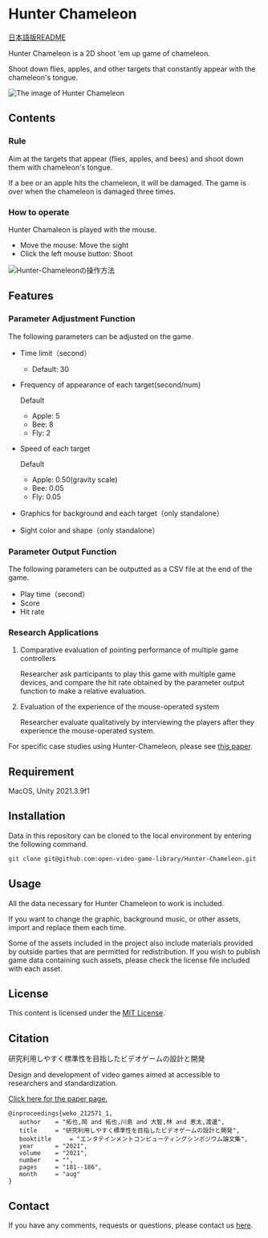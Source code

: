 # Hunter Chameleon

[日本語版README](https://github.com/open-video-game-library/Hunter-Chameleon/blob/main/README.JP.md)

Hunter Chameleon is a 2D shoot 'em up game of chameleon.

Shoot down flies, apples, and other targets that constantly appear with the chameleon's tongue.

![The image of Hunter Chameleon](https://user-images.githubusercontent.com/52689532/222994483-b0638233-ecbb-4c2f-811d-4c572933444f.png)


## Contents

### Rule

Aim at the targets that appear (flies, apples, and bees) and shoot down them with chameleon's tongue.

If a bee or an apple hits the chameleon, it will be damaged.
The game is over when the chameleon is damaged three times.

### How to operate

Hunter Chamaleon is played with the mouse.
- Move the mouse: Move the sight
- Click the left mouse button: Shoot

![Hunter-Chameleonの操作方法](https://user-images.githubusercontent.com/52689532/196676762-4b561a4d-eacf-43a2-9de5-26b8e95a69aa.png)


## Features

### Parameter Adjustment Function

The following parameters can be adjusted on the game.

- Time limit（second）
   - Default: 30

- Frequency of appearance of each target(second/num)

   Default
   - Apple: 5
   - Bee: 8
   - Fly: 2

- Speed of each target

   Default
   - Apple: 0.50(gravity scale)
   - Bee: 0.05
   - Fly: 0.05

- Graphics for background and each target（only standalone）

- Sight color and shape（only standalone）


### Parameter Output Function

The following parameters can be outputted as a CSV file at the end of the game.

- Play time（second）
- Score
- Hit rate

### Research Applications

1. Comparative evaluation of pointing performance of multiple game controllers

   Researcher ask participants to play this game with multiple game devices, and compare the hit rate obtained by the parameter output function to make a relative evaluation.
   
2. Evaluation of the experience of the mouse-operated system

   Researcher evaluate qualitatively by interviewing the players after they experience the mouse-operated system.
   
For specific case studies using Hunter-Chameleon, please see [this paper](http://id.nii.ac.jp/1001/00214482/).


## Requirement

MacOS, Unity 2021.3.9f1


## Installation

Data in this repository can be cloned to the local environment by entering the following command.

```bash
git clone git@github.com:open-video-game-library/Hunter-Chameleon.git
```


## Usage

All the data necessary for Hunter Chameleon to work is included.

If you want to change the graphic, background music, or other assets, import and replace them each time.

Some of the assets included in the project also include materials provided by outside parties that are permitted for redistribution. If you wish to publish game data containing such assets, please check the license file included with each asset.


## License

This content is licensed under the [MIT License](https://github.com/open-video-game-library/Hunter-Chameleon/blob/main/LICENSE).


## Citation

研究利用しやすく標準性を目指したビデオゲームの設計と開発

Design and development of video games aimed at accessible to researchers and standardization.

[Click here for the paper page.](http://id.nii.ac.jp/1001/00212465/)

```
@inproceedings{weko_212571_1,
   author	 = "拓也,岡 and 拓也,川島 and 大智,林 and 恵太,渡邊",
   title	 = "研究利用しやすく標準性を目指したビデオゲームの設計と開発",
   booktitle	 = "エンタテインメントコンピューティングシンポジウム論文集",
   year 	 = "2021",
   volume	 = "2021",
   number	 = "",
   pages	 = "181--186",
   month	 = "aug"
}
```


## Contact

If you have any comments, requests or questions, please contact us [here](https://open-video-game-library.github.io/info/contact/).
